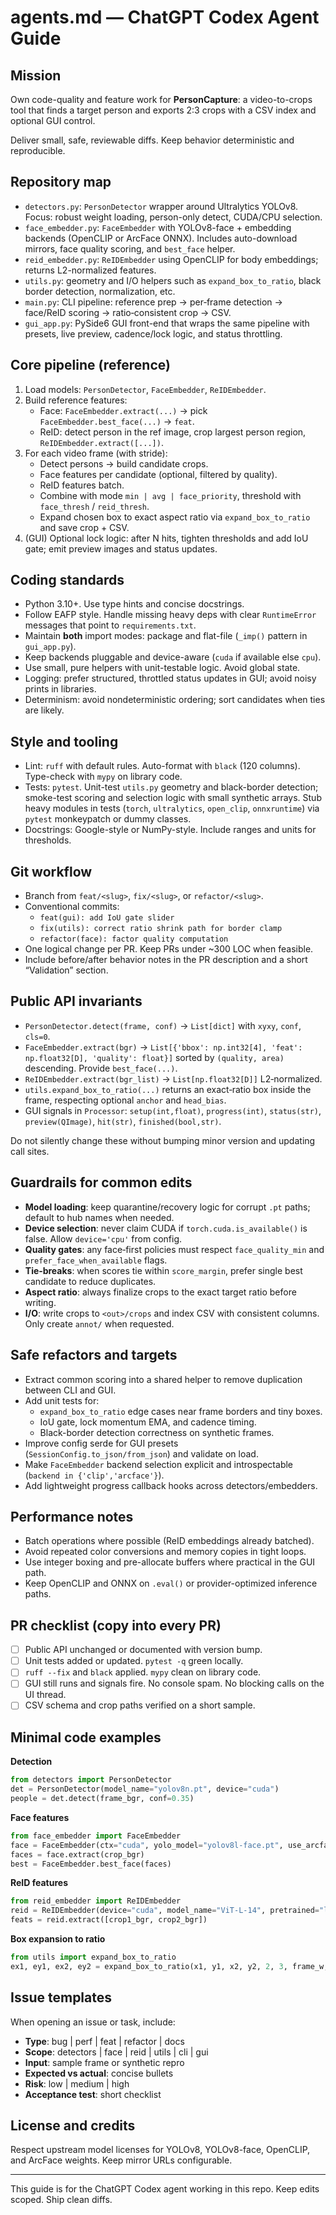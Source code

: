 # agents.md — ChatGPT Codex Agent Guide

## Mission
Own code-quality and feature work for **PersonCapture**: a video-to-crops tool that finds a target person and exports 2:3 crops with a CSV index and optional GUI control.

Deliver small, safe, reviewable diffs. Keep behavior deterministic and reproducible.

## Repository map
- `detectors.py`: `PersonDetector` wrapper around Ultralytics YOLOv8. Focus: robust weight loading, person-only detect, CUDA/CPU selection.
- `face_embedder.py`: `FaceEmbedder` with YOLOv8-face + embedding backends (OpenCLIP or ArcFace ONNX). Includes auto-download mirrors, face quality scoring, and `best_face` helper.
- `reid_embedder.py`: `ReIDEmbedder` using OpenCLIP for body embeddings; returns L2-normalized features.
- `utils.py`: geometry and I/O helpers such as `expand_box_to_ratio`, black border detection, normalization, etc.
- `main.py`: CLI pipeline: reference prep → per‑frame detection → face/ReID scoring → ratio‑consistent crop → CSV.
- `gui_app.py`: PySide6 GUI front-end that wraps the same pipeline with presets, live preview, cadence/lock logic, and status throttling.

## Core pipeline (reference)
1. Load models: `PersonDetector`, `FaceEmbedder`, `ReIDEmbedder`.
2. Build reference features:
   - Face: `FaceEmbedder.extract(...)` → pick `FaceEmbedder.best_face(...)` → `feat`.
   - ReID: detect person in the ref image, crop largest person region, `ReIDEmbedder.extract([...])`.
3. For each video frame (with stride):
   - Detect persons → build candidate crops.
   - Face features per candidate (optional, filtered by quality).
   - ReID features batch.
   - Combine with mode `min | avg | face_priority`, threshold with `face_thresh` / `reid_thresh`.
   - Expand chosen box to exact aspect ratio via `expand_box_to_ratio` and save crop + CSV.
4. (GUI) Optional lock logic: after N hits, tighten thresholds and add IoU gate; emit preview images and status updates.

## Coding standards
- Python 3.10+. Use type hints and concise docstrings.
- Follow EAFP style. Handle missing heavy deps with clear `RuntimeError` messages that point to `requirements.txt`.
- Maintain **both** import modes: package and flat-file (`_imp()` pattern in `gui_app.py`).
- Keep backends pluggable and device-aware (`cuda` if available else `cpu`).
- Use small, pure helpers with unit-testable logic. Avoid global state.
- Logging: prefer structured, throttled status updates in GUI; avoid noisy prints in libraries.
- Determinism: avoid nondeterministic ordering; sort candidates when ties are likely.

## Style and tooling
- Lint: `ruff` with default rules. Auto-format with `black` (120 columns). Type-check with `mypy` on library code.
- Tests: `pytest`. Unit-test `utils.py` geometry and black-border detection; smoke-test scoring and selection logic with small synthetic arrays. Stub heavy modules in tests (`torch`, `ultralytics`, `open_clip`, `onnxruntime`) via `pytest` monkeypatch or dummy classes.
- Docstrings: Google-style or NumPy-style. Include ranges and units for thresholds.

## Git workflow
- Branch from `feat/<slug>`, `fix/<slug>`, or `refactor/<slug>`.
- Conventional commits:
  - `feat(gui): add IoU gate slider`
  - `fix(utils): correct ratio shrink path for border clamp`
  - `refactor(face): factor quality computation`
- One logical change per PR. Keep PRs under ~300 LOC when feasible.
- Include before/after behavior notes in the PR description and a short “Validation” section.

## Public API invariants
- `PersonDetector.detect(frame, conf)` → `List[dict]` with `xyxy`, `conf`, `cls=0`.
- `FaceEmbedder.extract(bgr)` → `List[{'bbox': np.int32[4], 'feat': np.float32[D], 'quality': float}]` sorted by `(quality, area)` descending. Provide `best_face(...)`.
- `ReIDEmbedder.extract(bgr_list)` → `List[np.float32[D]]` L2‑normalized.
- `utils.expand_box_to_ratio(...)` returns an exact‑ratio box inside the frame, respecting optional `anchor` and `head_bias`.
- GUI signals in `Processor`: `setup(int,float)`, `progress(int)`, `status(str)`, `preview(QImage)`, `hit(str)`, `finished(bool,str)`.

Do not silently change these without bumping minor version and updating call sites.

## Guardrails for common edits
- **Model loading**: keep quarantine/recovery logic for corrupt `.pt` paths; default to hub names when needed.
- **Device selection**: never claim CUDA if `torch.cuda.is_available()` is false. Allow `device='cpu'` from config.
- **Quality gates**: any face‑first policies must respect `face_quality_min` and `prefer_face_when_available` flags.
- **Tie‑breaks**: when scores tie within `score_margin`, prefer single best candidate to reduce duplicates.
- **Aspect ratio**: always finalize crops to the exact target ratio before writing.
- **I/O**: write crops to `<out>/crops` and index CSV with consistent columns. Only create `annot/` when requested.

## Safe refactors and targets
- Extract common scoring into a shared helper to remove duplication between CLI and GUI.
- Add unit tests for:
  - `expand_box_to_ratio` edge cases near frame borders and tiny boxes.
  - IoU gate, lock momentum EMA, and cadence timing.
  - Black-border detection correctness on synthetic frames.
- Improve config serde for GUI presets (`SessionConfig.to_json/from_json`) and validate on load.
- Make `FaceEmbedder` backend selection explicit and introspectable (`backend in {'clip','arcface'}`).
- Add lightweight progress callback hooks across detectors/embedders.

## Performance notes
- Batch operations where possible (ReID embeddings already batched).
- Avoid repeated color conversions and memory copies in tight loops.
- Use integer boxing and pre-allocate buffers where practical in the GUI path.
- Keep OpenCLIP and ONNX on `.eval()` or provider-optimized inference paths.

## PR checklist (copy into every PR)
- [ ] Public API unchanged or documented with version bump.
- [ ] Unit tests added or updated. `pytest -q` green locally.
- [ ] `ruff --fix` and `black` applied. `mypy` clean on library code.
- [ ] GUI still runs and signals fire. No console spam. No blocking calls on the UI thread.
- [ ] CSV schema and crop paths verified on a short sample.

## Minimal code examples

**Detection**

```python
from detectors import PersonDetector
det = PersonDetector(model_name="yolov8n.pt", device="cuda")
people = det.detect(frame_bgr, conf=0.35)
```

**Face features**

```python
from face_embedder import FaceEmbedder
face = FaceEmbedder(ctx="cuda", yolo_model="yolov8l-face.pt", use_arcface=False)
faces = face.extract(crop_bgr)
best = FaceEmbedder.best_face(faces)
```

**ReID features**

```python
from reid_embedder import ReIDEmbedder
reid = ReIDEmbedder(device="cuda", model_name="ViT-L-14", pretrained="laion2b_s32b_b82k")
feats = reid.extract([crop1_bgr, crop2_bgr])
```

**Box expansion to ratio**

```python
from utils import expand_box_to_ratio
ex1, ey1, ex2, ey2 = expand_box_to_ratio(x1, y1, x2, y2, 2, 3, frame_w, frame_h, anchor=None, head_bias=0.12)
```

## Issue templates
When opening an issue or task, include:
- **Type**: bug | perf | feat | refactor | docs
- **Scope**: detectors | face | reid | utils | cli | gui
- **Input**: sample frame or synthetic repro
- **Expected vs actual**: concise bullets
- **Risk**: low | medium | high
- **Acceptance test**: short checklist

## License and credits
Respect upstream model licenses for YOLOv8, YOLOv8-face, OpenCLIP, and ArcFace weights. Keep mirror URLs configurable.

---

This guide is for the ChatGPT Codex agent working in this repo. Keep edits scoped. Ship clean diffs.
